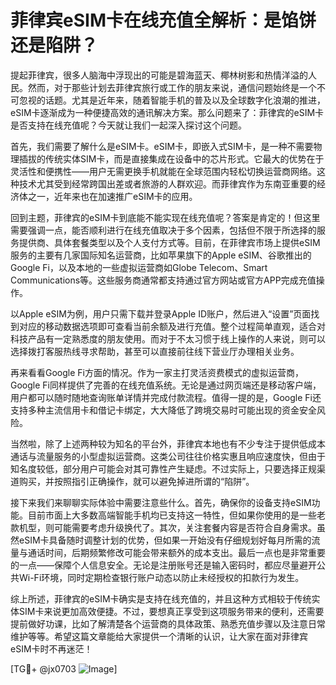 # 菲律宾eSIM卡在线充值全解析：是馅饼还是陷阱？

提起菲律宾，很多人脑海中浮现出的可能是碧海蓝天、椰林树影和热情洋溢的人民。然而，对于那些计划去菲律宾旅行或工作的朋友来说，通信问题始终是一个不可忽视的话题。尤其是近年来，随着智能手机的普及以及全球数字化浪潮的推进，eSIM卡逐渐成为一种便捷高效的通讯解决方案。那么问题来了：菲律宾的eSIM卡是否支持在线充值呢？今天就让我们一起深入探讨这个问题。

首先，我们需要了解什么是eSIM卡。eSIM卡，即嵌入式SIM卡，是一种不需要物理插拔的传统实体SIM卡，而是直接集成在设备中的芯片形式。它最大的优势在于灵活性和便携性——用户无需更换手机就能在全球范围内轻松切换运营商网络。这种技术尤其受到经常跨国出差或者旅游的人群欢迎。而菲律宾作为东南亚重要的经济体之一，近年来也在加速推广eSIM卡的应用。

回到主题，菲律宾的eSIM卡到底能不能实现在线充值呢？答案是肯定的！但这里需要强调一点，能否顺利进行在线充值取决于多个因素，包括但不限于所选择的服务提供商、具体套餐类型以及个人支付方式等。目前，在菲律宾市场上提供eSIM服务的主要有几家国际知名运营商，比如苹果旗下的Apple eSIM、谷歌推出的Google Fi，以及本地的一些虚拟运营商如Globe Telecom、Smart Communications等。这些服务商通常都支持通过官方网站或官方APP完成充值操作。

以Apple eSIM为例，用户只需下载并登录Apple ID账户，然后进入“设置”页面找到对应的移动数据选项即可查看当前余额及进行充值。整个过程简单直观，适合对科技产品有一定熟悉度的朋友使用。而对于不太习惯于线上操作的人来说，则可以选择拨打客服热线寻求帮助，甚至可以直接前往线下营业厅办理相关业务。

再来看看Google Fi方面的情况。作为一家主打灵活资费模式的虚拟运营商，Google Fi同样提供了完善的在线充值系统。无论是通过网页端还是移动客户端，用户都可以随时随地查询账单详情并完成付款流程。值得一提的是，Google Fi还支持多种主流信用卡和借记卡绑定，大大降低了跨境交易时可能出现的资金安全风险。

当然啦，除了上述两种较为知名的平台外，菲律宾本地也有不少专注于提供低成本通话与流量服务的小型虚拟运营商。这类公司往往价格实惠且响应速度快，但由于知名度较低，部分用户可能会对其可靠性产生疑虑。不过实际上，只要选择正规渠道购买，并按照指引正确操作，就可以避免掉进所谓的“陷阱”。

接下来我们来聊聊实际体验中需要注意些什么。首先，确保你的设备支持eSIM功能。目前市面上大多数高端智能手机均已支持这一特性，但如果你使用的是一些老款机型，则可能需要考虑升级换代了。其次，关注套餐内容是否符合自身需求。虽然eSIM卡具备随时调整计划的优势，但如果一开始没有仔细规划好每月所需的流量与通话时间，后期频繁修改可能会带来额外的成本支出。最后一点也是非常重要的一点——保障个人信息安全。无论是注册账号还是输入密码时，都应尽量避开公共Wi-Fi环境，同时定期检查银行账户动态以防止未经授权的扣款行为发生。

综上所述，菲律宾的eSIM卡确实是支持在线充值的，并且这种方式相较于传统实体SIM卡来说更加高效便捷。不过，要想真正享受到这项服务带来的便利，还需要提前做好功课，比如了解清楚各个运营商的具体政策、熟悉充值步骤以及注意日常维护等等。希望这篇文章能给大家提供一个清晰的认识，让大家在面对菲律宾eSIM卡时不再迷茫！

[TG💪+ @jx0703 ![Image](https://github.com/user-attachments/assets/dbca1d08-cadb-493c-b0ec-ad6f7a83f270)]
